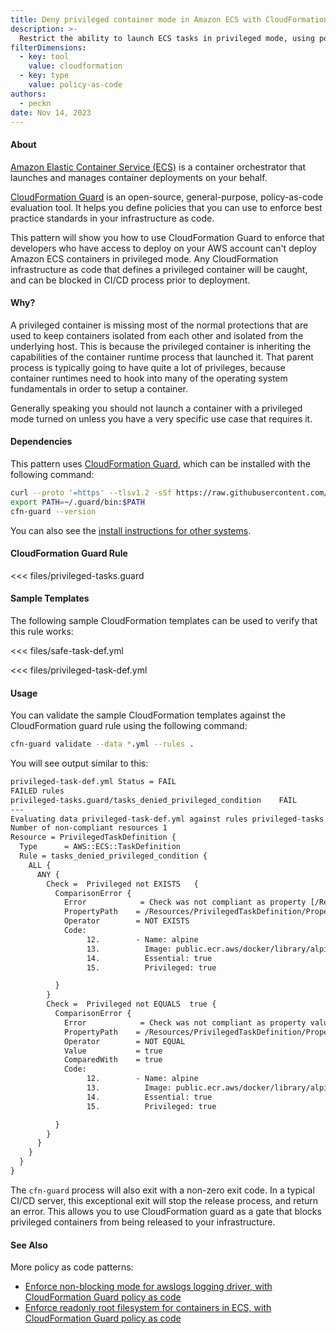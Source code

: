 ```yaml
---
title: Deny privileged container mode in Amazon ECS with CloudFormation Guard policy as code
description: >-
  Restrict the ability to launch ECS tasks in privileged mode, using policy as code.
filterDimensions:
  - key: tool
    value: cloudformation
  - key: type
    value: policy-as-code
authors:
  - peckn
date: Nov 14, 2023
---
```


#### About

[Amazon Elastic Container Service (ECS)](https://aws.amazon.com/ecs/) is a container orchestrator that launches and manages container deployments on your behalf.

[CloudFormation Guard](https://docs.aws.amazon.com/cfn-guard/latest/ug/what-is-guard.html) is an open-source, general-purpose, policy-as-code evaluation tool. It helps you define policies that you can use to enforce best practice standards in your infrastructure as code.

This pattern will show you how to use CloudFormation Guard to enforce that developers who have access to deploy on your AWS account can't deploy Amazon ECS containers in privileged mode. Any CloudFormation infrastructure as code that defines a privileged container will be caught, and can be blocked in CI/CD process prior to deployment.

#### Why?

A privileged container is missing most of the normal protections that are used to keep containers isolated from each other and isolated from the underlying host. This is because the privileged container is inheriting the capabilities of the container runtime process that launched it. That parent process is typically going to have quite a lot of privileges, because container runtimes need to hook into many of the operating system fundamentals in order to setup a container.

Generally speaking you should not launch a container with a privileged mode turned on unless you have a very specific use case that requires it.

#### Dependencies

This pattern uses [CloudFormation Guard](https://docs.aws.amazon.com/cfn-guard/latest/ug/what-is-guard.html), which can be installed with the following command:

```sh
curl --proto '=https' --tlsv1.2 -sSf https://raw.githubusercontent.com/aws-cloudformation/cloudformation-guard/main/install-guard.sh | sh
export PATH=~/.guard/bin:$PATH
cfn-guard --version
```

You can also see the [install instructions for other systems](https://docs.aws.amazon.com/cfn-guard/latest/ug/setting-up.html).

#### CloudFormation Guard Rule

<<< files/privileged-tasks.guard

#### Sample Templates

The following sample CloudFormation templates can be used to verify that this rule works:

<tabs>

<tab label="Non-privileged ECS task">

<<< files/safe-task-def.yml

</tab>
<tab label="Privileged ECS task">

<<< files/privileged-task-def.yml

</tab>

</tabs>

#### Usage


You can validate the sample CloudFormation templates against the CloudFormation guard rule using the following command:

```sh
cfn-guard validate --data *.yml --rules .
```

You will see output similar to this:

```txt
privileged-task-def.yml Status = FAIL
FAILED rules
privileged-tasks.guard/tasks_denied_privileged_condition    FAIL
---
Evaluating data privileged-task-def.yml against rules privileged-tasks.guard
Number of non-compliant resources 1
Resource = PrivilegedTaskDefinition {
  Type      = AWS::ECS::TaskDefinition
  Rule = tasks_denied_privileged_condition {
    ALL {
      ANY {
        Check =  Privileged not EXISTS   {
          ComparisonError {
            Error            = Check was not compliant as property [/Resources/PrivilegedTaskDefinition/Properties/ContainerDefinitions/0/Privileged[L:14,C:22]] existed.
            PropertyPath    = /Resources/PrivilegedTaskDefinition/Properties/ContainerDefinitions/0/Privileged[L:14,C:22]
            Operator        = NOT EXISTS
            Code:
                 12.        - Name: alpine
                 13.          Image: public.ecr.aws/docker/library/alpine:latest
                 14.          Essential: true
                 15.          Privileged: true

          }
        }
        Check =  Privileged not EQUALS  true {
          ComparisonError {
            Error            = Check was not compliant as property value [Path=/Resources/PrivilegedTaskDefinition/Properties/ContainerDefinitions/0/Privileged[L:14,C:22] Value=true] equal to value [Path=[L:0,C:0] Value=true].
            PropertyPath    = /Resources/PrivilegedTaskDefinition/Properties/ContainerDefinitions/0/Privileged[L:14,C:22]
            Operator        = NOT EQUAL
            Value           = true
            ComparedWith    = true
            Code:
                 12.        - Name: alpine
                 13.          Image: public.ecr.aws/docker/library/alpine:latest
                 14.          Essential: true
                 15.          Privileged: true

          }
        }
      }
    }
  }
}
```

The `cfn-guard` process will also exit with a non-zero exit code. In a typical CI/CD server, this exceptional exit will stop the release process, and return an error. This allows you to use CloudFormation guard as a gate that blocks privileged containers from being released to your infrastructure.

#### See Also

More policy as code patterns:

- [Enforce non-blocking mode for awslogs logging driver, with CloudFormation Guard policy as code](nonblocking-awslogs-policy-as-code)
- [Enforce readonly root filesystem for containers in ECS, with CloudFormation Guard policy as code](enforce-read-only-root-filesystem-ecs-policy-as-code)